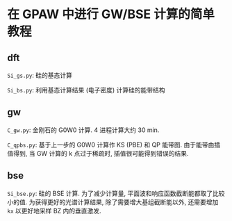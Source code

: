 # 在 GPAW 中进行 GW/BSE 计算的简单教程

## dft

`Si_gs.py`: 硅的基态计算

`Si_bs.py`: 利用基态计算结果 (电子密度) 计算硅的能带结构

## gw

`C_gw.py`: 金刚石的 G0W0 计算. 4 进程计算大约 30 min.

`C_qpbs.py`: 基于上一步的 G0W0 计算作 KS (PBE) 和 QP 能带图.
由于能带由插值得到, 当 GW 计算的 k 点过于稀疏时, 插值很可能得到错误的结果.

## bse

`Si_bse.py`: 硅的 BSE 计算.
为了减少计算量, 平面波和响应函数截断能都取了比较小的值.
为获得更好的光谱计算结果, 除了需要增大基组截断能以外,
还需要增加 `kx` 以更好地采样 BZ 内的垂直激发.

